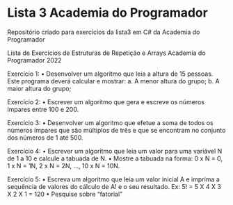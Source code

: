 # Lista 3 Academia do Programador 
Repositório criado para exercícios da lista3 em C# da Academia do Programador

Lista de Exercícios de Estruturas de Repetição e Arrays
Academia do Programador 2022

Exercício 1:
• Desenvolver um algoritmo que leia a altura de 15 pessoas. Este
programa deverá calcular e mostrar:
a. A menor altura do grupo;
b. A maior altura do grupo;

Exercício 2:
• Escrever um algoritmo que gera e escreve os números ímpares entre 100
e 200.

Exercício 3:
• Desenvolver um algoritmo que efetue a soma de todos os números
ímpares que são múltiplos de três e que se encontram no conjunto dos
números de 1 até 500.

Exercício 4:
• Escrever um algoritmo que leia um valor para uma variável N de 1 a 10 e
calcule a tabuada de N.
• Mostre a tabuada na forma: 0 x N = 0, 1 x N = 1N, 2 x N = 2N, ..., 10 x N =
10N.

Exercício 5:
• Escreva um algoritmo que leia um valor inicial A e imprima a sequência de
valores do cálculo de A! e o seu resultado.
Ex: 5! = 5 X 4 X 3 X 2 X 1 = 120
• Pesquise sobre “fatorial”
